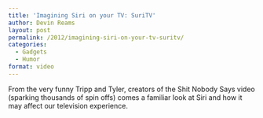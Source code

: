 ```yaml
---
title: 'Imagining Siri on your TV: SuriTV'
author: Devin Reams
layout: post
permalink: /2012/imagining-siri-on-your-tv-suritv/
categories:
  - Gadgets
  - Humor
format: video
---
```

From the very funny Tripp and Tyler, creators of the Shit Nobody Says video (sparking thousands of spin offs) comes a familiar look at Siri and how it may affect our television experience.